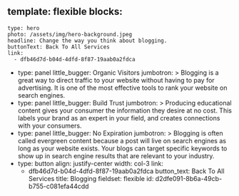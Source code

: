 template: flexible
blocks:
  - 
    type: hero
    photo: /assets/img/hero-background.jpeg
    headline: Change the way you think about blogging.
    buttonText: Back To All Services
    link:
      - dfb46d7d-b04d-4dfd-8f87-19aab0a2fdca
  - 
    type: panel
    little_bugger: Organic Visitors
    jumbotron: >
      Blogging is a great way to direct traffic to your website without having to pay for advertising. It
      is one of the most effective tools to rank your website on search engines.
  - 
    type: panel
    little_bugger: Build Trust
    jumbotron: >
      Producing educational content gives your consumer the information they desire at no cost. This
      labels your brand as an expert in your field, and creates connections with your consumers.
  - 
    type: panel
    little_bugger: No Expiration
    jumbotron: >
      Blogging is often called evergreen content because a post will live on search engines as long as
      your website exists. Your blogs can target specific keywords to show up in search engine results
      that are relevant to your industry.
  - 
    type: button
    align: justify-center
    width: col-3
    link:
      - dfb46d7d-b04d-4dfd-8f87-19aab0a2fdca
    button_text: Back To All Services
title: Blogging
fieldset: flexible
id: d2dfe091-8b6a-49cb-b755-c081efa44cdd

